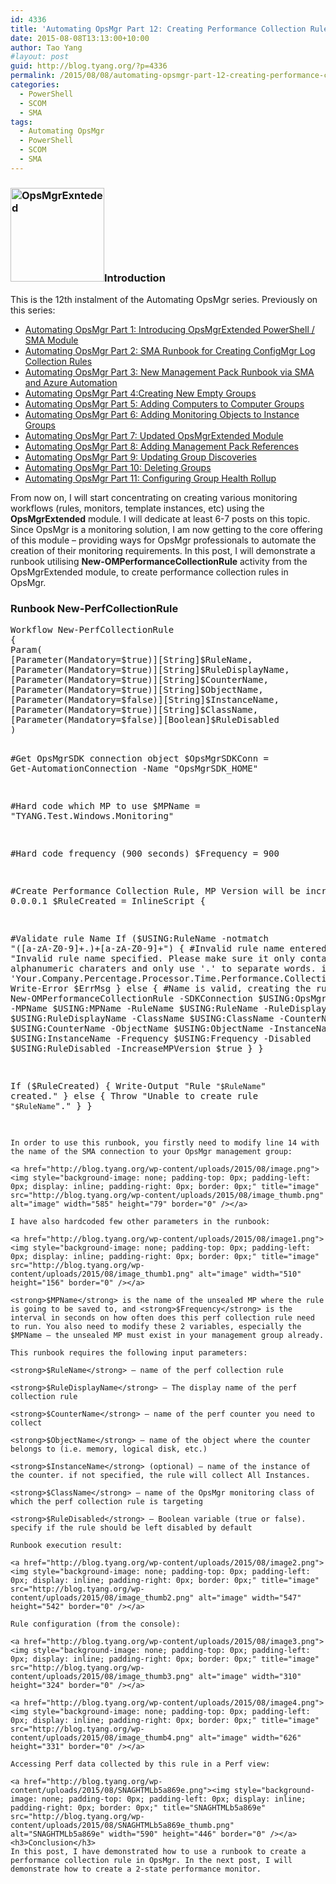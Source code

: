 ```yaml
---
id: 4336
title: 'Automating OpsMgr Part 12: Creating Performance Collection Rules'
date: 2015-08-08T13:13:00+10:00
author: Tao Yang
#layout: post
guid: http://blog.tyang.org/?p=4336
permalink: /2015/08/08/automating-opsmgr-part-12-creating-performance-collection-rules/
categories:
  - PowerShell
  - SCOM
  - SMA
tags:
  - Automating OpsMgr
  - PowerShell
  - SCOM
  - SMA
---
```

<h3><a href="http://blog.tyang.org/wp-content/uploads/2015/06/OpsMgrExnteded.png"><img class="alignleft size-thumbnail wp-image-4038" src="http://blog.tyang.org/wp-content/uploads/2015/06/OpsMgrExnteded-150x150.png" alt="OpsMgrExnteded" width="150" height="150" /></a>Introduction</h3>
This is the 12th instalment of the Automating OpsMgr series. Previously on this series:
<ul>
	<li><a href="http://blog.tyang.org/2015/06/24/automating-opsmgr-part-1-introducing-opsmgrextended-powershell-sma-module/">Automating OpsMgr Part 1: Introducing OpsMgrExtended PowerShell / SMA Module</a></li>
	<li><a href="http://blog.tyang.org/2015/06/28/automating-opsmgr-part-2-sma-runbook-for-creating-configmgr-log-collection-rules/">Automating OpsMgr Part 2: SMA Runbook for Creating ConfigMgr Log Collection Rules</a></li>
	<li><a href="http://blog.tyang.org/2015/06/30/automating-opsmgr-part-3-new-management-pack-runbook-via-sma-and-azure-automation/">Automating OpsMgr Part 3: New Management Pack Runbook via SMA and Azure Automation</a></li>
	<li><a href="http://blog.tyang.org/2015/07/02/automating-opsmgr-part-4-create-new-empty-groups/">Automating OpsMgr Part 4:Creating New Empty Groups</a></li>
	<li><a href="http://blog.tyang.org/2015/07/06/automating-opsmgr-part-5-adding-computers-to-computer-groups/">Automating OpsMgr Part 5: Adding Computers to Computer Groups</a></li>
	<li><a href="http://blog.tyang.org/2015/07/13/automating-opsmgr-part-6-adding-monitoring-objects-to-instance-groups/">Automating OpsMgr Part 6: Adding Monitoring Objects to Instance Groups</a></li>
	<li><a href="http://blog.tyang.org/2015/07/17/automating-opsmgr-part-7-updated-opsmgrextended-module/">Automating OpsMgr Part 7: Updated OpsMgrExtended Module</a></li>
	<li><a href="http://blog.tyang.org/2015/07/17/automating-opsmgr-part-8-adding-management-pack-references/">Automating OpsMgr Part 8: Adding Management Pack References</a></li>
	<li><a href="http://blog.tyang.org/2015/07/17/automating-opsmgr-part-9-updating-group-discoveries/">Automating OpsMgr Part 9: Updating Group Discoveries</a></li>
	<li><a href="http://blog.tyang.org/2015/07/27/automating-opsmgr-part-10-deleting-groups/">Automating OpsMgr Part 10: Deleting Groups</a></li>
	<li><a href="http://blog.tyang.org/2015/07/29/automating-opsmgr-part-11-configuring-group-health-rollup/">Automating OpsMgr Part 11: Configuring Group Health Rollup</a></li>
</ul>
From now on, I will start concentrating on creating various monitoring workflows (rules, monitors, template instances, etc) using the <strong>OpsMgrExtended</strong> module. I will dedicate at least 6-7 posts on this topic. Since OpsMgr is a monitoring solution, I am now getting to the core offering of this module – providing ways for OpsMgr professionals to automate the creation of their monitoring requirements. In this post, I will demonstrate a runbook utilising <strong>New-OMPerformanceCollectionRule</strong> activity from the OpsMgrExtended module, to create performance collection rules in OpsMgr.
<h3>Runbook New-PerfCollectionRule</h3>
<pre class="" language="PowerShell">Workflow New-PerfCollectionRule
{
Param(
[Parameter(Mandatory=$true)][String]$RuleName,
[Parameter(Mandatory=$true)][String]$RuleDisplayName,
[Parameter(Mandatory=$true)][String]$CounterName,
[Parameter(Mandatory=$true)][String]$ObjectName,
[Parameter(Mandatory=$false)][String]$InstanceName,
[Parameter(Mandatory=$true)][String]$ClassName,
[Parameter(Mandatory=$false)][Boolean]$RuleDisabled
)

#Get OpsMgrSDK connection object
$OpsMgrSDKConn = Get-AutomationConnection -Name "OpsMgrSDK_HOME"

#Hard code which MP to use
$MPName = "TYANG.Test.Windows.Monitoring"

#Hard code frequency (900 seconds)
$Frequency = 900

#Create Performance Collection Rule, MP Version will be increased by 0.0.0.1
$RuleCreated = InlineScript
{

#Validate rule Name
If ($USING:RuleName -notmatch "([a-zA-Z0-9]+\.)+[a-zA-Z0-9]+")
{
#Invalid rule name entered
$ErrMsg = "Invalid rule name specified. Please make sure it only contains alphanumeric charaters and only use '.' to separate words. i.e. 'Your.Company.Percentage.Processor.Time.Performance.Collection.Rule'."
Write-Error $ErrMsg
} else {
#Name is valid, creating the rule
New-OMPerformanceCollectionRule -SDKConnection $USING:OpsMgrSDKConn -MPName $USING:MPName -RuleName $USING:RuleName -RuleDisplayName $USING:RuleDisplayName -ClassName $USING:ClassName -CounterName $USING:CounterName -ObjectName $USING:ObjectName -InstanceName $USING:InstanceName -Frequency $USING:Frequency -Disabled $USING:RuleDisabled -IncreaseMPVersion $true
}
}

If ($RuleCreated)
{
Write-Output "Rule `"$RuleName`" created."
} else {
Throw "Unable to create rule `"$RuleName`"."
}
}

```
In order to use this runbook, you firstly need to modify line 14 with the name of the SMA connection to your OpsMgr management group:

<a href="http://blog.tyang.org/wp-content/uploads/2015/08/image.png"><img style="background-image: none; padding-top: 0px; padding-left: 0px; display: inline; padding-right: 0px; border: 0px;" title="image" src="http://blog.tyang.org/wp-content/uploads/2015/08/image_thumb.png" alt="image" width="585" height="79" border="0" /></a>

I have also hardcoded few other parameters in the runbook:

<a href="http://blog.tyang.org/wp-content/uploads/2015/08/image1.png"><img style="background-image: none; padding-top: 0px; padding-left: 0px; display: inline; padding-right: 0px; border: 0px;" title="image" src="http://blog.tyang.org/wp-content/uploads/2015/08/image_thumb1.png" alt="image" width="510" height="156" border="0" /></a>

<strong>$MPName</strong> is the name of the unsealed MP where the rule is going to be saved to, and <strong>$Frequency</strong> is the interval in seconds on how often does this perf collection rule need to run. You also need to modify these 2 variables, especially the $MPName – the unsealed MP must exist in your management group already.

This runbook requires the following input parameters:

<strong>$RuleName</strong> – name of the perf collection rule

<strong>$RuleDisplayName</strong> – The display name of the perf collection rule

<strong>$CounterName</strong> – name of the perf counter you need to collect

<strong>$ObjectName</strong> – name of the object where the counter belongs to (i.e. memory, logical disk, etc.)

<strong>$InstanceName</strong> (optional) – name of the instance of the counter. if not specified, the rule will collect All Instances.

<strong>$ClassName</strong> – name of the OpsMgr monitoring class of which the perf collection rule is targeting

<strong>$RuleDisabled</strong> – Boolean variable (true or false). specify if the rule should be left disabled by default

Runbook execution result:

<a href="http://blog.tyang.org/wp-content/uploads/2015/08/image2.png"><img style="background-image: none; padding-top: 0px; padding-left: 0px; display: inline; padding-right: 0px; border: 0px;" title="image" src="http://blog.tyang.org/wp-content/uploads/2015/08/image_thumb2.png" alt="image" width="547" height="542" border="0" /></a>

Rule configuration (from the console):

<a href="http://blog.tyang.org/wp-content/uploads/2015/08/image3.png"><img style="background-image: none; padding-top: 0px; padding-left: 0px; display: inline; padding-right: 0px; border: 0px;" title="image" src="http://blog.tyang.org/wp-content/uploads/2015/08/image_thumb3.png" alt="image" width="310" height="324" border="0" /></a>

<a href="http://blog.tyang.org/wp-content/uploads/2015/08/image4.png"><img style="background-image: none; padding-top: 0px; padding-left: 0px; display: inline; padding-right: 0px; border: 0px;" title="image" src="http://blog.tyang.org/wp-content/uploads/2015/08/image_thumb4.png" alt="image" width="626" height="331" border="0" /></a>

Accessing Perf data collected by this rule in a Perf view:

<a href="http://blog.tyang.org/wp-content/uploads/2015/08/SNAGHTMLb5a869e.png"><img style="background-image: none; padding-top: 0px; padding-left: 0px; display: inline; padding-right: 0px; border: 0px;" title="SNAGHTMLb5a869e" src="http://blog.tyang.org/wp-content/uploads/2015/08/SNAGHTMLb5a869e_thumb.png" alt="SNAGHTMLb5a869e" width="590" height="446" border="0" /></a>
<h3>Conclusion</h3>
In this post, I have demonstrated how to use a runbook to create a performance collection rule in OpsMgr. In the next post, I will demonstrate how to create a 2-state performance monitor.